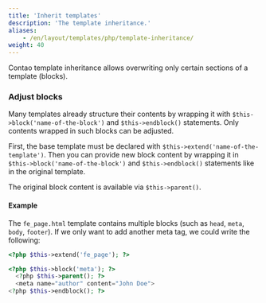 ```yaml
---
title: 'Inherit templates'
description: 'The template inheritance.'
aliases:
    - /en/layout/templates/php/template-inheritance/
weight: 40
---
```


Contao template inheritance allows overwriting only certain sections of a template (blocks).

### Adjust blocks
Many templates already structure their contents by wrapping it with `$this->block('name-of-the-block')` and
`$this->endblock()` statements. Only contents wrapped in such blocks can be adjusted.

First, the base template must be declared with `$this->extend('name-of-the-template')`. Then you can provide new block 
content by wrapping it in `$this->block('name-of-the-block')` and  `$this->endblock()` statements like in the original
template.

The original block content is available via `$this->parent()`.

#### Example
The `fe_page.html` template contains multiple blocks (such as `head`, `meta`, `body`, `footer`). If we only want to add
another meta tag, we could write the following:

```php
<?php $this->extend('fe_page'); ?>

<?php $this->block('meta'); ?>
  <?php $this->parent(); ?>
  <meta name="author" content="John Doe">
<?php $this->endblock(); ?>
```
